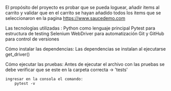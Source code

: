 El propósito del proyecto es probar que se pueda loguear, añadir items al carrito y validar que en el carrito se hayan añadido todos los items que se seleccionaron en la pagina https://www.saucedemo.com 

Las tecnologías utilizadas :
    Python como lenguaje principal
    Pytest para estructura de testing
    Selenium WebDriver para automatización
    Git y GitHub para control de versiones

Cómo instalar las dependencias:
    Las dependencias se instalan al ejecutarse get_driver()

Cómo ejecutar las pruebas: 
    Antes de ejecutar el archivo con las pruebas se debe verificar que se este en la carpeta correcta -> 'tests'

    ingresar en la consola el comando:
        pytest -v